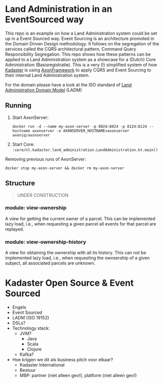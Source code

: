 # Land Administration in an EventSourced way

This repo is an example on how a Land Administration system could be set up in a Event Sourced way. Event Sourcing is an architecture promoted in the Domain Driven Design methodology. It follows on the segregation of the services called the CQRS architectural pattern, Command Query Responsibility Segregation. This repo shows how these patterns can be applied to a Land Administration system as a showcase for a (Dutch) Core Administration (Basisregistratie). This is a very (!) simplified system of how [Kadaster](www.kadaster.nl) is using [AxonFramework](http://www.axonframework.org) to apply CQRS and Event Sourcing to their internal Land Administration system.

For the domain please have a look at the ISO standard of [Land Administration Domain Model](http://www.gdmc.nl/publications/2011/Land_Administration_Domain_Model.pdf) (LADM)

## Running

1. Start AxonServer:
    ```
   docker run -d --name my-axon-server -p 8024:8024 -p 8124:8124 --hostname axonserver -e AXONSERVER_HOSTNAME=axonserver axoniq/axonserver
    ```
1. Start Core: `:core/nl.kadaster.land_administration.LandAdministration.kt.main()`

Removing previous runs of AxonServer:
```
docker stop my-axon-server && docker rm my-axon-server
```

## Structure

> UNDER CONSTRUCTION

### module: view-ownership

A view for getting the current owner of a parcel. This can be implemented lazy load, i.e.,  when requesting a given parcel all events for that parcel are replayed.

### module: view-ownership-history

A view for obtaining the ownership with all its history. This can not be implemented lazy load, i.e., when requesting the ownsership of a given subject, all associated parcels are unknown.

# Kadaster Open Source & Event Sourced

- Engels
- Event Sourced
- LADM (ISO 19152)
- DSLs?
- Technology stack:
  - JVM?
    - Java
    - Scala
    - Clojure
  - Kafka?
- Hoe krijgen we dit als business pitch voor elkaar?
  - Kadaster International
  - Bestuur
  - MBP: partner (niet alleen geo!), platform (niet alleen geo!)
  
